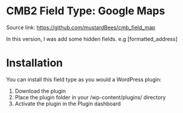# CMB2 Field Type: Google Maps

Source link: https://github.com/mustardBees/cmb_field_map

In this version, I was add some hidden fields. e.g [formatted_address]

# Installation

You can install this field type as you would a WordPress plugin:

<ol>
<li>Download the plugin</li>
<li>Place the plugin folder in your /wp-content/plugins/ directory</li>
<li>Activate the plugin in the Plugin dashboard</li>
</ol>



